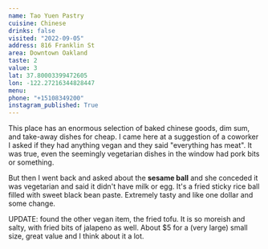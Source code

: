```yaml
---
name: Tao Yuen Pastry
cuisine: Chinese
drinks: false
visited: "2022-09-05"
address: 816 Franklin St
area: Downtown Oakland
taste: 2
value: 3
lat: 37.80003399472605
lon: -122.27216344828447
menu:
phone: "+15108349200"
instagram_published: True
---
```


This place has an enormous selection of baked chinese goods, dim sum, and take-away dishes for cheap. I came here at a suggestion of a coworker I asked if they had anything vegan and they said "everything has meat". It was true, even the seemingly vegetarian dishes in the window had pork bits or something. 

But then I went back and asked about the **sesame ball** and she conceded it was vegetarian and said it didn't have milk or egg. It's a fried sticky rice ball filled with sweet black bean paste. Extremely tasty and like one dollar and some change.

UPDATE: found the other vegan item, the fried tofu. It is so moreish and salty, with fried bits of jalapeno as well. About $5 for a (very large) small size, great value and I think about it a lot. 
